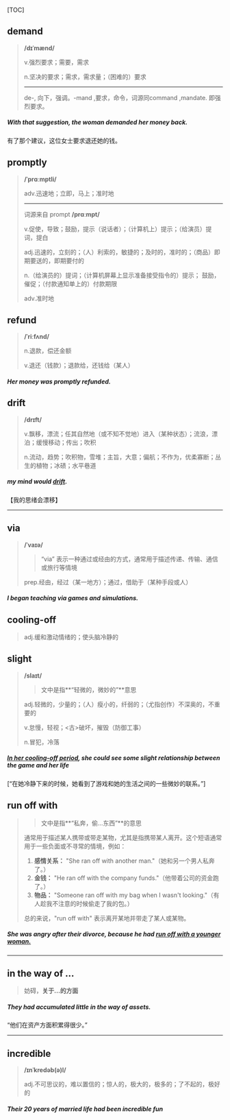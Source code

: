 [TOC]

## demand

> **/dɪˈmænd/**
>
> v.强烈要求；需要，需求
>
> n.坚决的要求；需求，需求量；（困难的）要求
>
> ---
>
> de-, 向下，强调。-mand ,要求，命令，词源同command ,mandate. 即强烈要求。

##### With that suggestion, the woman **demanded** her money back.

有了那个建议，这位女士要求退还她的钱。

## promptly

> **/ˈprɑːmptli/**
>
> adv.迅速地；立即，马上；准时地
>
> ---
>
> 词源来自	prompt	**/prɑːmpt/**
>
> v.促使，导致；鼓励，提示（说话者）；（计算机上）提示；（给演员）提词，提白
>
> adj.迅速的，立刻的；（人）利索的，敏捷的；及时的，准时的；（商品）即期要送的，即期要付的
>
> n.（给演员的）提词；（计算机屏幕上显示准备接受指令的）提示； 鼓励，催促；（付款通知单上的）付款期限
>
> adv.准时地

## refund

> **/ˈriːfʌnd/**
>
> n.退款，偿还金额
>
> v.退还（钱款）；退款给，还钱给（某人）

##### Her money was **promptly** **refunded**.

## drift

> **/drɪft/**
>
> v.飘移，漂流；任其自然地（或不知不觉地）进入（某种状态）；流浪，漂泊；缓慢移动；传出；吹积
>
> n.流动，趋势；吹积物，雪堆；主旨，大意；偏航；不作为，优柔寡断；丛生的植物；冰碛；水平巷道

##### my mind would **<u>drift</u>**.

【我的思绪会漂移】

---

## via

> **/ˈvaɪə/**
>
> > “via” 表示一种通过或经由的方式，通常用于描述传递、传输、通信或旅行等情境
>
> prep.经由，经过（某一地方）；通过，借助于（某种手段或人）

##### I began teaching **via** games and simulations.

## cooling-off

> adj.缓和激动情绪的；使头脑冷静的

## slight

> **/slaɪt/**
>
> > 文中是指**“轻微的，微妙的”**意思
>
> adj.轻微的，少量的；（人）瘦小的，纤弱的；（尤指创作）不深奥的，不重要的
>
> v.怠慢，轻视；<古>破坏，摧毁（防御工事）
>
> n.冒犯，冷落

##### <u>In her **cooling-off** period</u>, she could see some **slight** relationship between the game and her life

[“在她冷静下来的时候，她看到了游戏和她的生活之间的一些微妙的联系。”]

## run off with 

> > 文中是指**“私奔，偷...东西”**的意思
>
> 通常用于描述某人携带或带走某物，尤其是指携带某人离开。这个短语通常用于一些负面或不寻常的情境，例如：
>
> 1. **感情关系：** "She ran off with another man."（她和另一个男人私奔了。）
> 2. **金钱：** "He ran off with the company funds."（他带着公司的资金跑了。）
> 3. **物品：** "Someone ran off with my bag when I wasn't looking."（有人趁我不注意的时候偷走了我的包。）
>
> 总的来说，"run off with" 表示离开某地并带走了某人或某物。

##### She was angry after their divorce, because he had <u>**run off with** a younger woman.</u>

---

## in the way of ...

> 妨碍，**关于...的方面**

##### They had accumulated little **in the way of** assets.

“他们在资产方面积累得很少。”

---

## incredible

> **/ɪnˈkredəb(ə)l/**
>
> adj.不可思议的，难以置信的；惊人的，极大的，极多的；了不起的，极好的

##### Their 20 years of married life had been **incredible** fun
